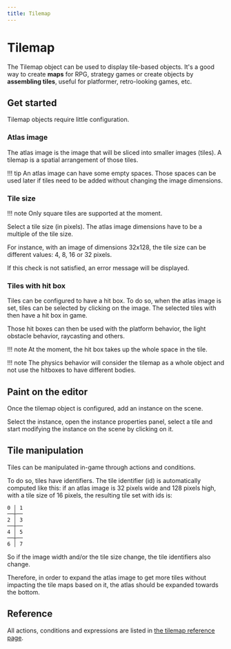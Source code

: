 ```yaml
---
title: Tilemap
---
```


# Tilemap

The Tilemap object can be used to display tile-based objects. It's a good way to create **maps** for RPG, strategy games or create objects by **assembling tiles**, useful for platformer, retro-looking games, etc.

## Get started

Tilemap objects require little configuration.

### Atlas image

The atlas image is the image that will be sliced into smaller images (tiles).
A tilemap is a spatial arrangement of those tiles.

!!! tip
      An atlas image can have some empty spaces. Those spaces can be used later if tiles need to be added without changing the image dimensions.

### Tile size

!!! note
      Only square tiles are supported at the moment.

Select a tile size (in pixels). The atlas image dimensions have to be a multiple of the tile size.

For instance, with an image of dimensions 32x128, the tile size can be different values: 4, 8, 16 or 32 pixels.

If this check is not satisfied, an error message will be displayed.

### Tiles with hit box

Tiles can be configured to have a hit box.
To do so, when the atlas image is set, tiles can be selected by clicking on the image. The selected tiles with then have a hit box in game.

Those hit boxes can then be used with the platform behavior, the light obstacle behavior, raycasting and others.

!!! note
      At the moment, the hit box takes up the whole space in the tile.

!!! note
      The physics behavior will consider the tilemap as a whole object and not use the hitboxes to have different bodies.

## Paint on the editor

Once the tilemap object is configured, add an instance on the scene.

Select the instance, open the instance properties panel, select a tile and start modifying the instance on the scene by clicking on it.

## Tile manipulation

Tiles can be manipulated in-game through actions and conditions.

To do so, tiles have identifiers. The tile identifier (id) is automatically computed like this: if an atlas image is 32 pixels wide and 128 pixels high, with a tile size of 16 pixels, the resulting tile set with ids is:

```
0 │ 1
──┼──
2 │ 3
──┼──
4 │ 5
──┼──
6 │ 7
```

So if the image width and/or the tile size change, the tile identifiers also change.

Therefore, in order to expand the atlas image to get more tiles without impacting the tile maps based on it, the atlas should be expanded towards the bottom.

## Reference

All actions, conditions and expressions are listed in [the tilemap reference page](/gdevelop5/all-features/tilemap/reference/#tile-map).

